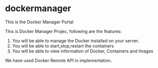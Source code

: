 # dockermanager
This is the Docker Manager Portal

This is Docker Manager Projec, following are the features:

1. You will be able to manage the Docker installed on your server.
2. You will be able to start,stop,restart the containers 
3. You will be able to view information of Docker, Containers and Images


We have used Docker Remote API in implementation.
